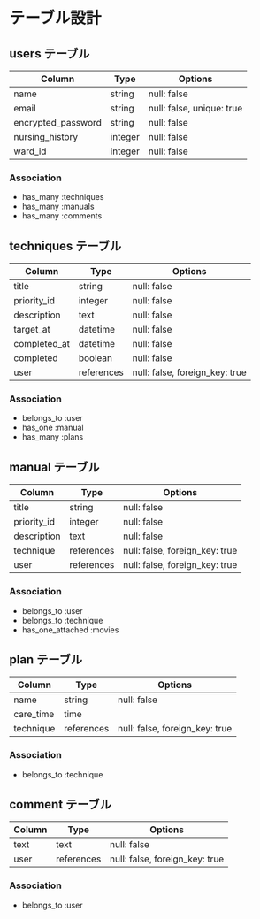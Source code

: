 # テーブル設計

## users テーブル

| Column             | Type    | Options                   |
| ------------------ | ------- | ------------------------- |
| name               | string  | null: false               |
| email              | string  | null: false, unique: true |
| encrypted_password | string  | null: false               |
| nursing_history    | integer | null: false               |
| ward_id            | integer | null: false               |

### Association

- has_many :techniques
- has_many :manuals
- has_many :comments

## techniques テーブル

| Column        | Type       | Options                          |
| ------------- | ---------- |--------------------------------- |
| title         | string     | null: false                      |
| priority_id   | integer    | null: false                      |
| description   | text       | null: false                      |
| target_at     | datetime   | null: false                      |
| completed_at  | datetime   | null: false                      |
| completed     | boolean    | null: false                      |
| user          | references | null: false, foreign_key: true   |

### Association

- belongs_to  :user
- has_one     :manual
- has_many    :plans

## manual テーブル

| Column              | Type       | Options                        |
| ------------------- | ---------- | ------------------------------ |
| title               | string     | null: false                    |
| priority_id         | integer    | null: false                    |
| description         | text       | null: false                    |
| technique           | references | null: false, foreign_key: true |
| user                | references | null: false, foreign_key: true |

### Association

- belongs_to :user
- belongs_to :technique
- has_one_attached :movies

## plan テーブル

| Column           | Type       | Options                        |
| ---------------- | ---------- | ------------------------------ |
| name             | string     | null: false                    |
| care_time        | time       |                                |
| technique        | references | null: false, foreign_key: true |

### Association

- belongs_to :technique

## comment テーブル

| Column           | Type       | Options                        |
| ---------------- | ---------- | ------------------------------ |
| text             | text       | null: false                    |
| user             | references | null: false, foreign_key: true |

### Association

- belongs_to :user